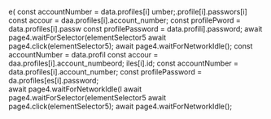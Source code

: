 e(
        const accountNumber = data.profiles[i]
umber;.profile[i].passwors[i]
        const accour = daa.profiles[i].account_number;
        const profilePword = data.profiles[i].passw
        const profilePassword = data.profili].password;
                        await page4.waitForSelector(elementSelector5
                        await page4.click(elementSelector5);
                        await page4.waitForNetworkIdle();        const accountNumber = data.profil
        const accour = daa.profiles[i].account_numbeord;
iles[i].id;
        const accountNumber = data.profiles[i].account_number;
        const profilePassword = da.profiles[es[i].password;        
                        await page4.waitForNetworkIdle(l
                        await page4.waitForSelector(elementSelector5
                        await page4.click(elementSelector5);
                        await page4.waitForNetworkIdle();

